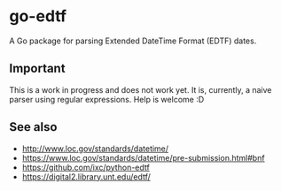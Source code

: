 # go-edtf

A Go package for parsing Extended DateTime Format (EDTF) dates.

## Important

This is a work in progress and does not work yet. It is, currently, a naive parser using regular expressions. Help is welcome :D

## See also

* http://www.loc.gov/standards/datetime/
* https://www.loc.gov/standards/datetime/pre-submission.html#bnf
* https://github.com/ixc/python-edtf
* https://digital2.library.unt.edu/edtf/
